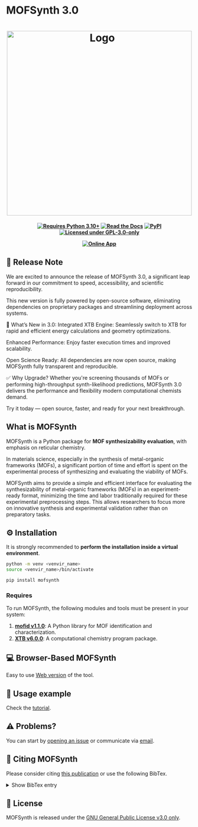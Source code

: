 # MOFSynth 3.0

<h1 align="center">
<!--   <img alt="Logo" src="https://raw.githubusercontent.com/livaschar/mofsynth/main/docs/source/images/final_grey-removebg-preview.png" style="width: 500px;"/> -->
<!--   <img alt="Logo" src="https://github.com/livaschar/mofsynth/blob/main/docs/source/images/final_grey-removebg-preview.png" style="width: 500px;"/> -->
  <img alt="Logo" src="https://github.com/livaschar/mofsynth/blob/main/docs/source/images/mofsynth_logo.svg" style="width: 500px;"/>
</h1>

<h4 align="center">

[![Requires Python 3.10+](https://img.shields.io/badge/Python-3.10%2B-g?logo=python&logoColor=blue&label=Python&labelColor=black)](https://www.python.org/downloads/)
[![Read the Docs](https://img.shields.io/badge/latest-b?logo=readthedocs&logoColor=blue&label=Read%20the%20Docs&labelColor=black)](https://mofsynth.readthedocs.io)
[![PyPI](https://img.shields.io/badge/PyPI%20-%20v%202.0.0%20-b?style=flat&logo=pypi&logoColor=blue&logoSize=auto&label=PyPI&labelColor=black)](https://pypi.org/project/mofsynth/)
[![Licensed under GPL-3.0-only](https://img.shields.io/badge/GPL--3.0--only-gold?label=License&labelColor=black)](https://spdx.org/licenses/GPL-3.0-only.html)  

[![Online App](https://img.shields.io/badge/🔥%20MOFSYNTH%20Online-Try%20Now!-red?style=for-the-badge&labelColor=black)](https://mofsynth.website)  

</h4>

## 🔔 Release Note
We are excited to announce the release of MOFSynth 3.0, a significant leap forward in our commitment to speed, accessibility, and scientific reproducibility.

This new version is fully powered by open-source software, eliminating dependencies on proprietary packages and streamlining deployment across systems.

🚀 What’s New in 3.0:
Integrated XTB Engine: Seamlessly switch to XTB for rapid and efficient energy calculations and geometry optimizations.

Enhanced Performance: Enjoy faster execution times and improved scalability.

Open Science Ready: All dependencies are now open source, making MOFSynth fully transparent and reproducible.

✅ Why Upgrade?
Whether you're screening thousands of MOFs or performing high-throughput synth-likelihood predictions, MOFSynth 3.0 delivers the performance and flexibility modern computational chemists demand.

Try it today — open source, faster, and ready for your next breakthrough.

## What is MOFSynth
MOFSynth is a Python package for **MOF synthesizability evaluation**, with
emphasis on reticular chemistry.

In materials science, especially in the synthesis of metal-organic frameworks (MOFs),
a significant portion of time and effort is spent on the experimental process of synthesizing
and evaluating the viability of MOFs.

MOFSynth aims to provide a simple and efficient interface for evaluating
the synthesizability of metal-organic frameworks (MOFs) in an experiment-ready format,
minimizing the time and labor traditionally required for these experimental preprocessing steps.
This allows researchers to focus more on innovative synthesis and experimental validation
rather than on preparatory tasks.

## ⚙️  Installation

It is strongly recommended to **perform the installation inside a virtual environment**.

```sh
python -m venv <venvir_name>
source <venvir_name>/bin/activate
```

```sh
pip install mofsynth
```

### Requires

To run MOFSynth, the following modules and tools must be present in your system:

1. [**mofid v1.1.0**](https://github.com/snurr-group/mofid): A Python library for MOF identification and characterization.
2. [**XTB v6.0.0**](https://github.com/grimme-lab/xtb): A computational chemistry program package.

## 💻 Browser-Based MOFSynth

Easy to use [Web version](https://mofsynth.website) of the tool.

## 📖 Usage example

Check the [tutorial](https://mofsynth.readthedocs.io/en/latest/tutorial.html).

## :warning: Problems?

You can start by [opening an issue](https://github.com/livaschar/mofsynth/issues) or communicate via [email](mailto:chemp1167@edu.chemistry.uoc.gr).

## 📰 Citing MOFSynth

Please consider citing [this publication](https://pubs.acs.org/doi/full/10.1021/acs.jcim.4c01298) or use the following BibTex.

<details>
<summary>Show BibTex entry</summary>

```bibtex
@article{doi:10.1021/acs.jcim.4c01298,
  author = {Livas, Charalampos G. and Trikalitis, Pantelis N. and Froudakis, George E.},
  title = {MOFSynth: A Computational Tool toward Synthetic Likelihood Predictions of MOFs},
  journal = {Journal of Chemical Information and Modeling},
  volume = {64},
  number = {21},
  pages = {8193-8200},
  year = {2024},
  doi = {10.1021/acs.jcim.4c01298},
  note ={PMID: 39481084},
  URL = {https://doi.org/10.1021/acs.jcim.4c01298},
  eprint = {https://doi.org/10.1021/acs.jcim.4c01298}
  }
```

</details>

## 📑 License

MOFSynth is released under the [GNU General Public License v3.0 only](https://spdx.org/licenses/GPL-3.0-only.html).
